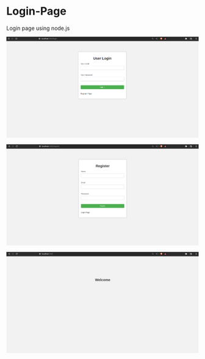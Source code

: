# Login-Page
Login page using node.js

![Login Page](/images/login.png)

![Register Page](/images/register.png)

![Index Page](/images/index.png)

